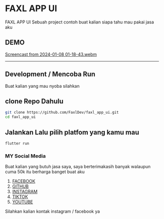 # FAXL APP UI

FAXL APP UI Sebuah project contoh buat kalian siapa tahu mau pakai jasa aku

## DEMO

[Screencast from 2024-01-08 01-18-43.webm](https://github.com/FaxlDev/faxl_app_ui/assets/155615623/63827360-df69-462f-9f9b-78aa4797d02b)

---

## Development / Mencoba Run

Buat kalian yang mau nyoba silahkan

## clone Repo Dahulu
```bash
git clone https://github.com/FaxlDev/faxl_app_ui.git
cd faxl_app_ui
```

## Jalankan Lalu pilih platfom yang kamu mau
```bash
flutter run 
```

### MY Social Media
Buat kalian yang butuh jasa saya, saya berterimakasih banyak walaupun cuma 50k itu berharga banget buat aku

1. [FACEBOOK](https://web.facebook.com/profile.php?id=61555496211851)
2. [GITHUB](https://github.com/FaxlDev)
3. [INSTAGRAM](https://www.instagram.com/@faxldev)
4. [TIKTOK](https://www.tiktok.com/@faxldev)
5. [YOUTUBE](https://www.youtube.com/channel/UCLd4UKMZ1oKr4GKUwZ8Lpug)


Silahkan kalian kontak instagram / facebook ya
